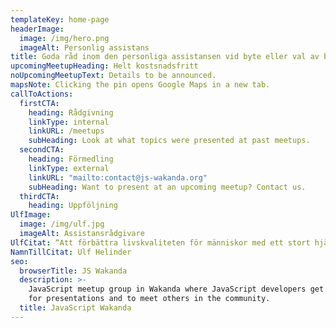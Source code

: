 ```yaml
---
templateKey: home-page
headerImage:
  image: /img/hero.png
  imageAlt: Personlig assistans
title: Goda råd inom den personliga assistansen vid byte eller val av bolag.
upcomingMeetupHeading: Helt kostsnadsfritt
noUpcomingMeetupText: Details to be announced.
mapsNote: Clicking the pin opens Google Maps in a new tab.
callToActions:
  firstCTA:
    heading: Rådgivning
    linkType: internal
    linkURL: /meetups
    subHeading: Look at what topics were presented at past meetups.
  secondCTA:
    heading: Förmedling
    linkType: external
    linkURL: "mailto:contact@js-wakanda.org"
    subHeading: Want to present at an upcoming meetup? Contact us.
  thirdCTA:
    heading: Uppföljning
UlfImage:
  image: /img/ulf.jpg
  imageAlt: Assistansrådgivare
UlfCitat: “Att förbättra livskvaliteten för människor med ett stort hjälpbehov är anledningen till att jag startade Carl Felix AssistansAssist”
NamnTillCitat: Ulf Helinder
seo:
  browserTitle: JS Wakanda
  description: >-
    JavaScript meetup group in Wakanda where JavaScript developers get together
    for presentations and to meet others in the community.
  title: JavaScript Wakanda
---
```

